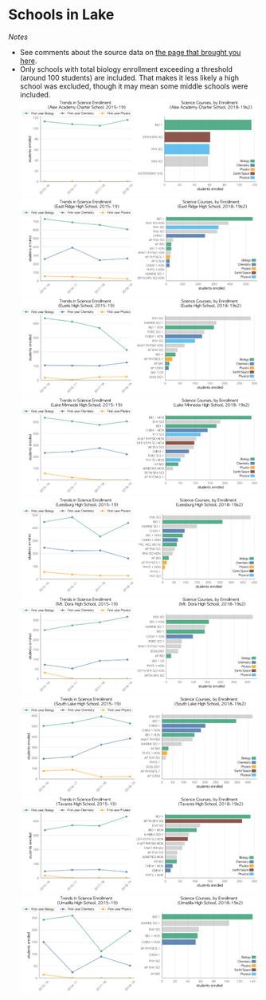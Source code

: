 # Schools in Lake  
*Notes*
- See comments about the source data on [the page that brought you here](https://adamlamee.github.io/FL-K12-analyses/plots/District_pages/Lake.html).  
- Only schools with total biology enrollment exceeding a threshold (around 100 students) are included. That makes it less likely a high school was excluded, though it may mean some middle schools were included.  
![](../School_plots/LAKE/ALEE_ACADE.png)
![](../School_plots/LAKE/EAST_RIDGE.png)
![](../School_plots/LAKE/EUSTIS.png)
![](../School_plots/LAKE/LAKE_MINNE.png)
![](../School_plots/LAKE/LEESBURG.png)
![](../School_plots/LAKE/MT_DORA.png)
![](../School_plots/LAKE/SOUTH_LAKE.png)
![](../School_plots/LAKE/TAVARES.png)
![](../School_plots/LAKE/UMATILLA.png)
